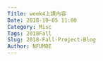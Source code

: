 ```yaml
---
Title: week4上課內容
Date: 2018-10-05 11:00
Category: Misc
Tags: 2018Fall
Slug: 2018-Fall-Project-Blog
Author: NFUMDE
---
```

